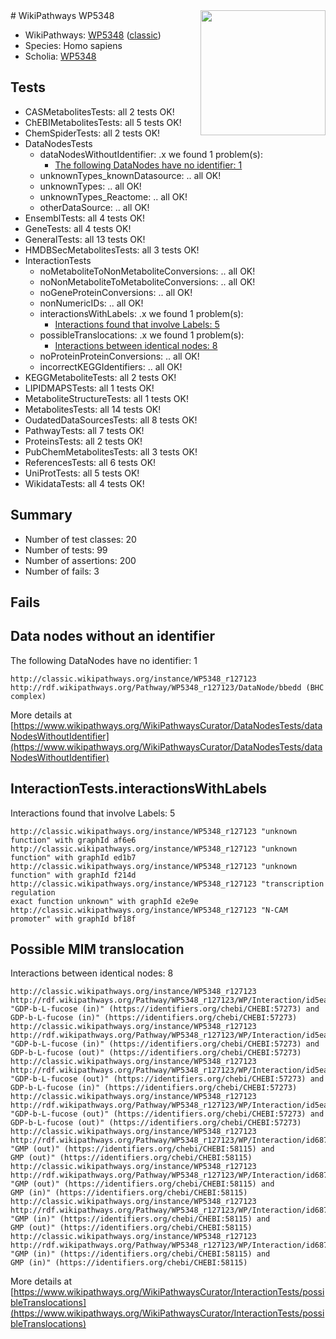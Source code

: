 <img style="float: right; width: 200px" src="https://upload.wikimedia.org/wikipedia/commons/thumb/8/83/Wplogo_with_text_500.png/640px-Wplogo_with_text_500.png" />
# WikiPathways WP5348

* WikiPathways: [WP5348](https://wikipathways.org/pathways/WP5348) ([classic](https://classic.wikipathways.org/instance/WP5348))
* Species: Homo sapiens
* Scholia: [WP5348](https://scholia.toolforge.org/wikipathways/WP5348)
## Tests
* CASMetabolitesTests: all 2 tests OK!
* ChEBIMetabolitesTests: all 5 tests OK!
* ChemSpiderTests: all 2 tests OK!
* DataNodesTests
    * dataNodesWithoutIdentifier: .x we found 1 problem(s):
        * [The following DataNodes have no identifier: 1](#d2d32fa0)
    * unknownTypes_knownDatasource: .. all OK!
    * unknownTypes: .. all OK!
    * unknownTypes_Reactome: .. all OK!
    * otherDataSource: .. all OK!
* EnsemblTests: all 4 tests OK!
* GeneTests: all 4 tests OK!
* GeneralTests: all 13 tests OK!
* HMDBSecMetabolitesTests: all 3 tests OK!
* InteractionTests
    * noMetaboliteToNonMetaboliteConversions: .. all OK!
    * noNonMetaboliteToMetaboliteConversions: .. all OK!
    * noGeneProteinConversions: .. all OK!
    * nonNumericIDs: .. all OK!
    * interactionsWithLabels: .x we found 1 problem(s):
        * [Interactions found that involve Labels: 5](#630d267c)
    * possibleTranslocations: .x we found 1 problem(s):
        * [Interactions between identical nodes: 8](#1c11820d)
    * noProteinProteinConversions: .. all OK!
    * incorrectKEGGIdentifiers: .. all OK!
* KEGGMetaboliteTests: all 2 tests OK!
* LIPIDMAPSTests: all 1 tests OK!
* MetaboliteStructureTests: all 1 tests OK!
* MetabolitesTests: all 14 tests OK!
* OudatedDataSourcesTests: all 8 tests OK!
* PathwayTests: all 7 tests OK!
* ProteinsTests: all 2 tests OK!
* PubChemMetabolitesTests: all 3 tests OK!
* ReferencesTests: all 6 tests OK!
* UniProtTests: all 5 tests OK!
* WikidataTests: all 4 tests OK!


## Summary

* Number of test classes: 20
* Number of tests: 99
* Number of assertions: 200
* Number of fails: 3

## Fails

<a name="d2d32fa0" />

## Data nodes without an identifier

The following DataNodes have no identifier: 1
```
http://classic.wikipathways.org/instance/WP5348_r127123 http://rdf.wikipathways.org/Pathway/WP5348_r127123/DataNode/bbedd (BHC complex)
```

More details at [https://www.wikipathways.org/WikiPathwaysCurator/DataNodesTests/dataNodesWithoutIdentifier](https://www.wikipathways.org/WikiPathwaysCurator/DataNodesTests/dataNodesWithoutIdentifier)

<a name="630d267c" />

## InteractionTests.interactionsWithLabels

Interactions found that involve Labels: 5
```
http://classic.wikipathways.org/instance/WP5348_r127123 "unknown function" with graphId af6e6
http://classic.wikipathways.org/instance/WP5348_r127123 "unknown function" with graphId ed1b7
http://classic.wikipathways.org/instance/WP5348_r127123 "unknown function" with graphId f214d
http://classic.wikipathways.org/instance/WP5348_r127123 "transcription regulation
exact function unknown" with graphId e2e9e
http://classic.wikipathways.org/instance/WP5348_r127123 "N-CAM promoter" with graphId bf18f
```

<a name="1c11820d" />

## Possible MIM translocation

Interactions between identical nodes: 8
```
http://classic.wikipathways.org/instance/WP5348_r127123 http://rdf.wikipathways.org/Pathway/WP5348_r127123/WP/Interaction/id5ea2f4da "GDP-b-L-fucose (in)" (https://identifiers.org/chebi/CHEBI:57273) and 
GDP-b-L-fucose (in)" (https://identifiers.org/chebi/CHEBI:57273)
http://classic.wikipathways.org/instance/WP5348_r127123 http://rdf.wikipathways.org/Pathway/WP5348_r127123/WP/Interaction/id5ea2f4da "GDP-b-L-fucose (in)" (https://identifiers.org/chebi/CHEBI:57273) and 
GDP-b-L-fucose (out)" (https://identifiers.org/chebi/CHEBI:57273)
http://classic.wikipathways.org/instance/WP5348_r127123 http://rdf.wikipathways.org/Pathway/WP5348_r127123/WP/Interaction/id5ea2f4da "GDP-b-L-fucose (out)" (https://identifiers.org/chebi/CHEBI:57273) and 
GDP-b-L-fucose (in)" (https://identifiers.org/chebi/CHEBI:57273)
http://classic.wikipathways.org/instance/WP5348_r127123 http://rdf.wikipathways.org/Pathway/WP5348_r127123/WP/Interaction/id5ea2f4da "GDP-b-L-fucose (out)" (https://identifiers.org/chebi/CHEBI:57273) and 
GDP-b-L-fucose (out)" (https://identifiers.org/chebi/CHEBI:57273)
http://classic.wikipathways.org/instance/WP5348_r127123 http://rdf.wikipathways.org/Pathway/WP5348_r127123/WP/Interaction/id68760468 "GMP (out)" (https://identifiers.org/chebi/CHEBI:58115) and 
GMP (out)" (https://identifiers.org/chebi/CHEBI:58115)
http://classic.wikipathways.org/instance/WP5348_r127123 http://rdf.wikipathways.org/Pathway/WP5348_r127123/WP/Interaction/id68760468 "GMP (out)" (https://identifiers.org/chebi/CHEBI:58115) and 
GMP (in)" (https://identifiers.org/chebi/CHEBI:58115)
http://classic.wikipathways.org/instance/WP5348_r127123 http://rdf.wikipathways.org/Pathway/WP5348_r127123/WP/Interaction/id68760468 "GMP (in)" (https://identifiers.org/chebi/CHEBI:58115) and 
GMP (out)" (https://identifiers.org/chebi/CHEBI:58115)
http://classic.wikipathways.org/instance/WP5348_r127123 http://rdf.wikipathways.org/Pathway/WP5348_r127123/WP/Interaction/id68760468 "GMP (in)" (https://identifiers.org/chebi/CHEBI:58115) and 
GMP (in)" (https://identifiers.org/chebi/CHEBI:58115)
```

More details at [https://www.wikipathways.org/WikiPathwaysCurator/InteractionTests/possibleTranslocations](https://www.wikipathways.org/WikiPathwaysCurator/InteractionTests/possibleTranslocations)

